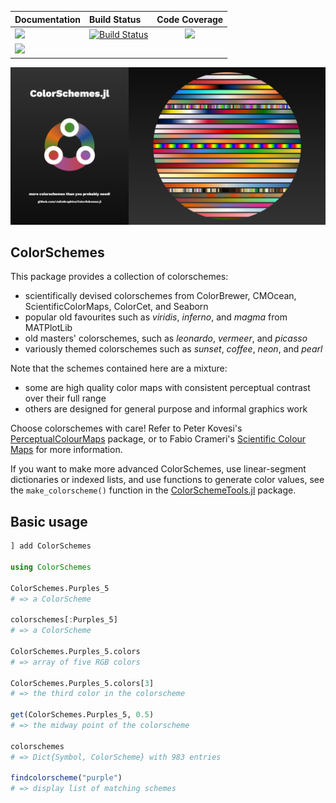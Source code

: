 | **Documentation**                       | **Build Status**                           | **Code Coverage**               |
|:--------------------------------------- |:-------------------------------------------|:-------------------------------:|
| [![][docs-stable-img]][docs-stable-url] | [![Build Status][ci-img]][ci-url]          | [![][codecov-img]][codecov-url] |
| [![][docs-latest-img]][docs-latest-url] |                                            |                                 |

!["colorschemes social media preview"](docs/src/assets/figures/colorschemes-social-media-preview.png)

## ColorSchemes

This package provides a collection of colorschemes:

- scientifically devised colorschemes from ColorBrewer, CMOcean, ScientificColorMaps, ColorCet, and Seaborn
- popular old favourites such as _viridis_, _inferno_, and _magma_ from MATPlotLib
- old masters' colorschemes, such as _leonardo_, _vermeer_, and _picasso_
- variously themed colorschemes such as _sunset_, _coffee_, _neon_, and _pearl_

Note that the schemes contained here are a mixture:

- some are high quality color maps with consistent perceptual contrast over their full range
- others are designed for general purpose and informal graphics work

Choose colorschemes with care! Refer to Peter Kovesi's [PerceptualColourMaps](https://github.com/peterkovesi/PerceptualColourMaps.jl) package, or to Fabio Crameri's [Scientific Colour Maps](http://www.fabiocrameri.ch/colourmaps.php) for more information.

If you want to make more advanced ColorSchemes, use linear-segment dictionaries or indexed lists, and use functions to generate color values, see the `make_colorscheme()` function in the [ColorSchemeTools.jl](https://github.com/JuliaGraphics/ColorSchemeTools.jl) package.

## Basic usage

```julia
] add ColorSchemes

using ColorSchemes

ColorSchemes.Purples_5 
# => a ColorScheme 

colorschemes[:Purples_5]
# => a ColorScheme 

ColorSchemes.Purples_5.colors
# => array of five RGB colors

ColorSchemes.Purples_5.colors[3]
# => the third color in the colorscheme

get(ColorSchemes.Purples_5, 0.5)
# => the midway point of the colorscheme

colorschemes
# => Dict{Symbol, ColorScheme} with 983 entries

findcolorscheme("purple")
# => display list of matching schemes
```

[docs-stable-img]: https://img.shields.io/badge/docs-stable%20release-blue.svg
[docs-stable-url]: https://JuliaGraphics.github.io/ColorSchemes.jl/stable/

[docs-latest-img]: https://img.shields.io/badge/docs-in_development-orange.svg
[docs-latest-url]: https://JuliaGraphics.github.io/ColorSchemes.jl/latest/

[codecov-img]: https://codecov.io/gh/JuliaGraphics/ColorSchemes.jl/branch/master/graph/badge.svg
[codecov-url]: https://codecov.io/gh/JuliaGraphics/ColorSchemes.jl

[ci-img]: https://github.com/JuliaGraphics/ColorSchemes.jl/workflows/CI/badge.svg
[ci-url]: https://github.com/JuliaGraphics/ColorSchemes.jl/actions?query=workflow%3ACI

